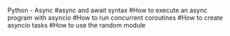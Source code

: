 Python - Async
#async and await syntax
#How to execute an async program with asyncio
#How to run concurrent coroutines
#How to create asyncio tasks
#How to use the random module
